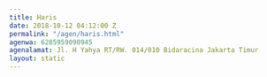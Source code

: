 ```yaml
---
title: Haris
date: 2018-10-12 04:12:00 Z
permalink: "/agen/haris.html"
agenwa: 6285959090945
agenalamat: Jl. H Yahya RT/RW. 014/010 Bidaracina Jakarta Timur
layout: static
---
```


